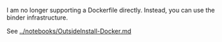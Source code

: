 I am no longer supporting a Dockerfile directly. Instead, you can use the binder infrastructure.

See [../notebooks/OutsideInstall-Docker.md](../notebooks/OutsideInstall-Docker.md)
